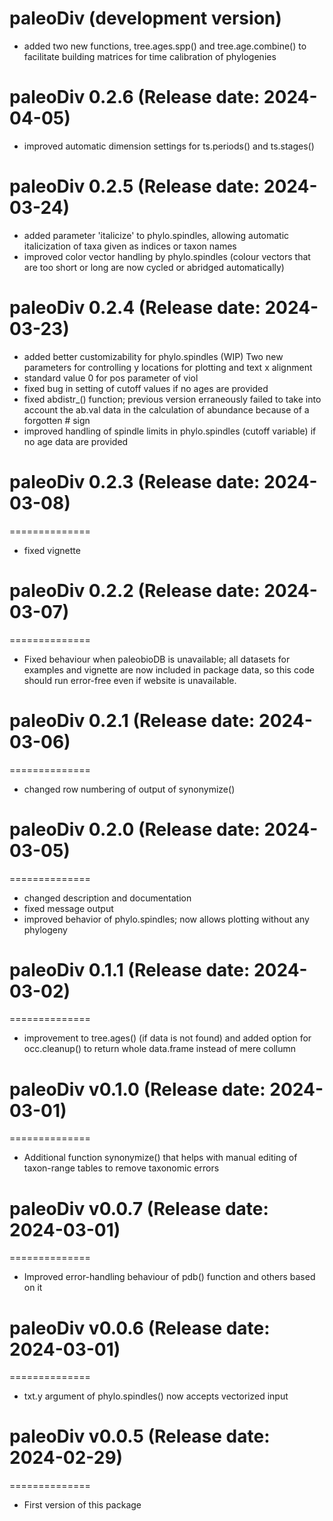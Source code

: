 # paleoDiv (development version)
* added two new functions, tree.ages.spp() and tree.age.combine() to facilitate building matrices for time calibration of phylogenies

# paleoDiv 0.2.6 (Release date: 2024-04-05)
* improved automatic dimension settings for ts.periods() and ts.stages()

# paleoDiv 0.2.5 (Release date: 2024-03-24)
* added parameter 'italicize' to phylo.spindles, allowing automatic italicization of taxa given as indices or taxon names
* improved color vector handling by phylo.spindles (colour vectors that are too short or long are now cycled or abridged automatically)

# paleoDiv 0.2.4 (Release date: 2024-03-23)
* added better customizability for phylo.spindles (WIP)
    Two new parameters for controlling y locations for plotting and text x alignment
* standard value 0 for pos parameter of viol
* fixed bug in setting of cutoff values if no ages are provided
* fixed abdistr_() function; previous version erraneously failed to take into account the ab.val data in the calculation of abundance because of a forgotten # sign
* improved handling of spindle limits in phylo.spindles (cutoff variable) if no age data are provided

# paleoDiv 0.2.3 (Release date: 2024-03-08)
==============
* fixed vignette

# paleoDiv 0.2.2 (Release date: 2024-03-07)
==============
* Fixed behaviour when paleobioDB is unavailable; all datasets for examples and vignette are now included in package data, so this code should run error-free even if website is unavailable.

# paleoDiv 0.2.1 (Release date: 2024-03-06)
==============
* changed row numbering of output of synonymize()

# paleoDiv 0.2.0 (Release date: 2024-03-05)
==============
* changed description and documentation
* fixed message output
* improved behavior of phylo.spindles; now allows plotting without any phylogeny

# paleoDiv 0.1.1 (Release date: 2024-03-02)
==============

* improvement to tree.ages() (if data is not found) and added option for occ.cleanup() to return whole data.frame instead of mere collumn

# paleoDiv v0.1.0 (Release date: 2024-03-01)
==============

* Additional function synonymize() that helps with manual editing of taxon-range tables to remove taxonomic errors

# paleoDiv v0.0.7 (Release date: 2024-03-01)
==============

* Improved error-handling behaviour of pdb() function and others based on it

# paleoDiv v0.0.6 (Release date: 2024-03-01)
==============

* txt.y argument of phylo.spindles() now accepts vectorized input

# paleoDiv v0.0.5 (Release date: 2024-02-29)
==============

* First version of this package
 



